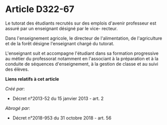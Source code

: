 # Article D322-67

Le tutorat des étudiants recrutés sur des emplois d'avenir professeur est assuré par un enseignant désigné par le vice-
recteur.

Dans l'enseignement agricole, le directeur de l'alimentation, de l'agriculture et de la forêt désigne l'enseignant chargé du
tutorat.

L'enseignant suit et accompagne l'étudiant dans sa formation progressive au métier du professorat notamment en l'associant à
la préparation et à la conduite de séquences d'enseignement, à la gestion de classe et au suivi des élèves.

**Liens relatifs à cet article**

_Créé par_:

  - Décret n°2013-52 du 15 janvier 2013 - art. 2

_Abrogé par_:

  - Décret n°2018-953 du 31 octobre 2018 - art. 56
